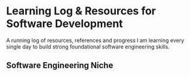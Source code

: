 <h1><strong>Learning Log & Resources for Software Development</strong></h1>

A running log of resources, references and progress I am learning every single day to build strong foundational software engineering skills.

<h2><strong>Software Engineering Niche</strong></h2>
